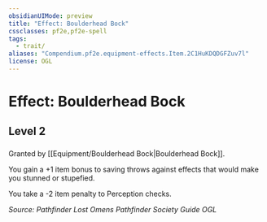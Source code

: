```yaml
---
obsidianUIMode: preview
title: "Effect: Boulderhead Bock"
cssclasses: pf2e,pf2e-spell
tags:
  - trait/
aliases: "Compendium.pf2e.equipment-effects.Item.2C1HuKDQDGFZuv7l"
license: OGL
---
```

# Effect: Boulderhead Bock
## Level 2
### 






Granted by [[Equipment/Boulderhead Bock|Boulderhead Bock]].

You gain a +1 item bonus to saving throws against effects that would make you stunned or stupefied.

You take a -2 item penalty to Perception checks.

*Source: Pathfinder Lost Omens Pathfinder Society Guide*
*OGL*